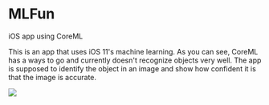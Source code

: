 # MLFun
iOS app using CoreML

This is an app that uses iOS 11's machine learning. As you can see, CoreML has a ways to go and currently doesn't recognize objects very well. The app is supposed to identify the object in an image and show how confident it is that the image is accurate.

![](/MLFun/MLFun/Assets.xcassets/CoreMLgif.imageset/CoreMLgif.gif)

